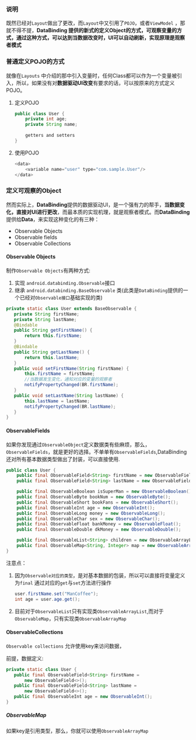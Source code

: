 ### 说明

既然已经对`Layout`做出了更改，而`Layout`中又引用了`POJO`，或者`ViewModel` ，那就不得不提，**DataBinding **提供的新式的定义Object的方式，可观察变量的方式，通过这种方式，可以达到当数据改变时，UI可以自动刷新，实现原理是**观察者模式**

### 普通定义POJO的方式

就像在`Layouts` 中介绍的那中引入变量时，任何Class都可以作为一个变量被引入，所以，如果没有对**数据驱动UI改变**有要求的话，可以按原来的方式定义POJO。

1. 定义POJO

    ```java
    public class User {
        private int age;
        private String name;
        
        getters and setters
    }
    ```

2. 使用POJO
    
    ```java
    <data>
        <variable name="user" type="com.sample.User"/>
    </data>
    ```

### 定义可观察的Object

然而实际上，**DataBinding**提供的数据驱动UI，是一个强有力的帮手，**当数据变化，直接对UI进行更改**，而最本质的实现机理，就是观察者模式。而**DataBinding**提供给**Data**，来实现这种变化的有三种：  

* Observable Objects
* Observable fields
* Observable Collections

#### Observable Objects
制作`Observable Objects`有两种方式:

1. 实现 `android.databinding.Observable`接口
2. 继承 `android.databinding.BaseObservable` 类(此类是`DataBinding`提供的一个已经对`Observable接口`基础实现的类)

```java
private static class User extends BaseObservable {
   private String firstName;
   private String lastName;
   @Bindable
   public String getFirstName() {
       return this.firstName;
   }
   @Bindable
   public String getLastName() {
       return this.lastName;
   }
   public void setFirstName(String firstName) {
       this.firstName = firstName;
       //当数据发生变化，通知对应的变量的观察者
       notifyPropertyChanged(BR.firstName);
   }
   public void setLastName(String lastName) {
       this.lastName = lastName;
       notifyPropertyChanged(BR.lastName);
   }
}
```

#### ObservableFields
如果你发现通过`ObservableObject`定义数据类有些麻烦，那么，`ObservableFields`，就是更好的选择。不单单有`ObservableFields`,DataBinding还对所有基本数据类型做出了封装，可以直接使用.

```java
public class User {
    public final ObservableField<String> firstName = new ObservableField<>();
    public final ObservableField<String> lastName = new ObservableField<>();

    public final ObservableBoolean isSuperMan = new ObservableBoolean();
    public final ObservableByte bookNum = new ObservableByte();
    public final ObservableShort bookFans = new ObservableShort();
    public final ObservableInt age = new ObservableInt();
    public final ObservableLong money = new ObservableLong();
    public final ObservableChar sex = new ObservableChar();
    public final ObservableFloat bankMoney = new ObservableFloat();
    public final ObservableDouble dkMoney = new ObservableDouble();

    public final ObservableList<String> children = new ObservableArrayList<>();
    public final ObservableMap<String, Integer> map = new ObservableArrayMap();
}

```

注意点：  

1. 因为`Observable对应的类型`，是对基本数据的包装，所以可以直接将变量定义为`final` 通过对应的`get`与`set`方法进行操作
    
    ```java
    user.firstName.set("ManCoffee");
    int age = user.age.get();
    ```

2. 目前对于`ObservableList`只有实现类`ObservableArrayList`,而对于`ObservableMap`，只有实现类`ObservableArrayMap`

#### ObservableCollections
`Observable collections` 允许使用key来访问数据，

前提，数据定义:  

```java
private static class User {
   public final ObservableField<String> firstName =
       new ObservableField<>();
   public final ObservableField<String> lastName =
       new ObservableField<>();
   public final ObservableInt age = new ObservableInt();
}
```

##### ObservableMap
如果key是引用类型，那么，你就可以使用`ObservableArrayMap`

```java

```